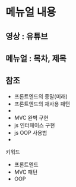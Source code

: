 # 메뉴얼 내용

## 영상 : 유튜브



## 메뉴얼 : 목차, 제목




## 참조
* 프론트엔드의 종말(미래)
* 프론트엔드의 재사용 패턴
* 
* MVC 완벽 구현
* js 인터페이스 구현
* js OOP 사용법
* 


키워드
* 프론트엔드
* MVC 패턴
* OOP


